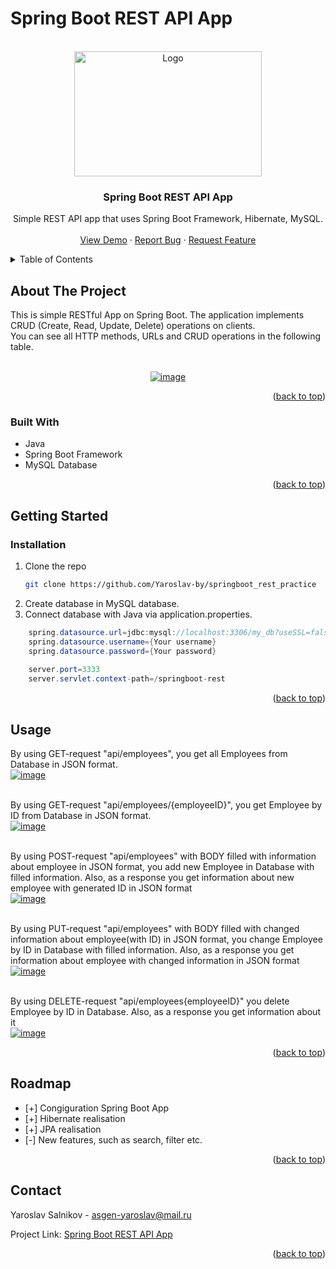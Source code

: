 # Spring Boot REST API App
<a name="readme-top"></a>

<!-- PROJECT LOGO -->
<br />
<div align="center">
  <a href="https://github.com/Yaroslav-by/springboot_rest_practice">
    <img src="https://download.logo.wine/logo/Spring_Framework/Spring_Framework-Logo.wine.png" alt="Logo" width="300" height="200">
  </a>

<h3 align="center">Spring Boot REST API App</h3>

  <p align="center">
    Simple REST API app that uses Spring Boot Framework, Hibernate, MySQL.
    <br />
    <br />
    <a href="https://github.com/Yaroslav-by/springboot_rest_practice">View Demo</a>
    ·
    <a href="https://github.com/Yaroslav-by/springboot_rest_practice/issues">Report Bug</a>
    ·
    <a href="https://github.com/Yaroslav-by/springboot_rest_practice/issues">Request Feature</a>
  </p>
</div>



<!-- TABLE OF CONTENTS -->
<details>
  <summary>Table of Contents</summary>
  <ol>
    <li>
      <a href="#about-the-project">About The Project</a>
      <ul>
        <li><a href="#built-with">Built With</a></li>
      </ul>
    </li>
    <li>
      <a href="#getting-started">Getting Started</a>
      <ul>
        <li><a href="#installation">Installation</a></li>
      </ul>
    </li>
    <li><a href="#usage">Usage</a></li>
    <li><a href="#roadmap">Roadmap</a></li>
    <li><a href="#contact">Contact</a></li>
  </ol>
</details>



<!-- ABOUT THE PROJECT -->
## About The Project
This is simple RESTful App on Spring Boot. The application implements CRUD (Create, Read, Update, Delete) operations on clients. <br>
You can see all HTTP methods, URLs and CRUD operations in the following table. <br><br>
<p align="center">
<a href="https://ibb.co/9pMC28w"><img src="https://i.ibb.co/TwCFRvK/image.png" alt="image" border="0" /></a>
</p>

<p align="right">(<a href="#readme-top">back to top</a>)</p>



### Built With

* Java
* Spring Boot Framework
* MySQL Database

<p align="right">(<a href="#readme-top">back to top</a>)</p>


<!-- GETTING STARTED -->
## Getting Started

### Installation

1. Clone the repo
   ```sh
   git clone https://github.com/Yaroslav-by/springboot_rest_practice
   ```
2. Create database in MySQL database.
3. Connect database with Java via application.properties.
```Java
    spring.datasource.url=jdbc:mysql://localhost:3306/my_db?useSSL=false&serverTimezone=UTC
    spring.datasource.username={Your username}
    spring.datasource.password={Your password}
    
    server.port=3333
    server.servlet.context-path=/springboot-rest
```

<p align="right">(<a href="#readme-top">back to top</a>)</p>


<!-- USAGE EXAMPLES -->
## Usage
By using GET-request "api/employees", you get all Employees from Database in JSON format. <br>
<a href="https://ibb.co/Qd6BpM8"><img src="https://i.ibb.co/0tfNmrB/image.png" alt="image" border="0" /></a> <br><br>

By using GET-request "api/employees/{employeeID}", you get Employee by ID from Database in JSON format. <br>
<a href="https://ibb.co/9rG91Yf"><img src="https://i.ibb.co/3Ckyjh8/image.png" alt="image" border="0" /></a> <br><br>

By using POST-request "api/employees" with BODY filled with information about employee in JSON format, 
you add new Employee in Database with filled information. Also, as a response you get information about new employee with generated ID in JSON format<br>
<a href="https://ibb.co/qyhySW0"><img src="https://i.ibb.co/Vjbj1QH/image.png" alt="image" border="0" /></a> <br><br>

By using PUT-request "api/employees" with BODY filled with changed information about employee(with ID) in JSON format, 
you change Employee by ID in Database with filled information. Also, as a response you get information about employee with changed information in JSON format<br>
<a href="https://ibb.co/HdT5PNj"><img src="https://i.ibb.co/FV4RYsF/image.png" alt="image" border="0" /></a> <br><br>

By using DELETE-request "api/employees{employeeID}" you delete Employee by ID in Database. Also, as a response you get information about it <br>
<a href="https://ibb.co/y8SZWMm"><img src="https://i.ibb.co/zSJBGLW/image.png" alt="image" border="0" /></a>
<p align="right">(<a href="#readme-top">back to top</a>)</p>

<!-- ROADMAP -->
## Roadmap

- [+] Congiguration Spring Boot App
- [+] Hibernate realisation
- [+] JPA realisation
- [-] New features, such as search, filter etc.


<p align="right">(<a href="#readme-top">back to top</a>)</p>


<!-- CONTACT -->
## Contact

Yaroslav Salnikov - asgen-yaroslav@mail.ru

Project Link: [Spring Boot REST API App](https://github.com/Yaroslav-by/springboot_rest_practice)

<p align="right">(<a href="#readme-top">back to top</a>)</p>
